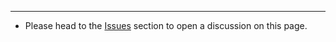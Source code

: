 
***

* Please head to the [Issues](https://github.com/risk-first/website/issues) section to open a discussion on this page.